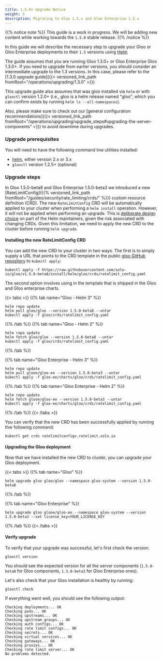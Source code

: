 ```yaml
---
title: 1.5.0+ Upgrade Notice
weight: 5
description: Migrating to Gloo 1.5.x and Gloo Enterprise 1.5.x
---
```


{{% notice note %}}
This guide is a work in progress. We will be adding new content while working towards the `1.5.0` stable release.
{{% /notice %}}

In this guide we will describe the necessary step to upgrade your Gloo or Gloo Enterprise deployments to their `1.5` 
versions using [Helm](https://github.com/helm/helm)
 
The guide assumes that you are running Gloo 1.3.0+ or Gloo Enterprise Gloo 1.3.0+. 
If you need to upgrade from earlier versions, you should consider an intermediate upgrade to the 1.3 versions. 
In this case, please refer to the [1.3.0 upgrade guide]({{< versioned_link_path fromRoot="/operations/upgrading/1.3.0" >}})

This upgrade guide also assumes that was gloo installed via `helm` or with `glooctl` version 1.2.0+
(i.e., gloo is a helm release named "gloo", which you can confirm exists by running `helm ls --all-namespaces`).

Also, please make sure to check out our 
[general configuration recommendations]({{< versioned_link_path fromRoot="/operations/upgrading/upgrade_steps#upgrading-the-server-components" >}}) 
to avoid downtime during upgrades.

### Upgrade prerequisites
You will need to have the following command line utilities installed:
 - [helm](https://github.com/helm/helm), either version 2.x or 3.x
 - `glooctl` version 1.2.5+ (optional)
 
### Upgrade steps

In Gloo 1.5.0-beta8 and Gloo Enterprise 1.5.0-beta3 we introduced a new 
[RateLimitConfig]({{% versioned_link_path fromRoot="/guides/security/rate_limiting/crds/" %}}) custom resource definition (CRD).
The new `RateLimitConfig` CRD will be automatically applied to your cluster when performing a `helm install` operation. 
However, it will not be applied when performing an upgrade. This is [deliberate design choice](https://helm.sh/docs/topics/charts/#limitations-on-crds) 
on part of the Helm maintainers, given the risk associated with changing CRDs. 
Given this limitation, we need to apply the new CRD to the cluster before running `helm upgrade`. 

#### Installing the new RateLimitConfig CRD
You can add the new CRD to your cluster in two ways. The first is to simply supply a URL that points to the CRD template 
in the public [gloo GitHub repository](github.com//solo-io/gloo) to `kubectl apply`:

```shell script
kubectl apply -f https://raw.githubusercontent.com/solo-io/gloo/v1.5.0-beta8/install/helm/gloo/crds/ratelimit_config.yaml
```

The second option involves using in the template that is shipped in the Gloo and Gloo enterprise charts.

{{< tabs >}}
{{% tab name="Gloo - Helm 3" %}}
```shell script
helm repo update
helm pull gloo/gloo --version 1.5.0-beta8 --untar
kubectl apply -f gloo/crds/ratelimit_config.yaml
```
{{% /tab %}}
{{% tab name="Gloo - Helm 2" %}}
```shell script
helm repo update
helm fetch gloo/gloo --version 1.5.0-beta8 --untar
kubectl apply -f gloo/crds/ratelimit_config.yaml
```
{{% /tab %}}

{{% tab name="Gloo Enterprise - Helm 3" %}}
```shell script
helm repo update
helm pull glooe/gloo-ee --version 1.5.0-beta3 --untar
kubectl apply -f gloo-ee/charts/gloo/crds/ratelimit_config.yaml
```
{{% /tab %}}
{{% tab name="Gloo Enterprise - Helm 2" %}}
```shell script
helm repo update
helm fetch glooe/gloo-ee --version 1.5.0-beta3 --untar
kubectl apply -f gloo-ee/charts/gloo/crds/ratelimit_config.yaml
```
{{% /tab %}}
{{< /tabs >}}


You can verify that the new CRD has been successfully applied by running thw following command:

```shell script
kubectl get crds ratelimitconfigs.ratelimit.solo.io
```

#### Upgrading the Gloo deployment
Now that we have installed the new CRD to cluster, you can upgrade your Gloo deployment.

{{< tabs >}}
{{% tab name="Gloo" %}}
```shell script
helm upgrade gloo gloo/gloo --namespace gloo-system --version 1.5.0-beta8
```
{{% /tab %}}

{{% tab name="Gloo Enterprise" %}}
```shell script
helm upgrade gloo glooe/gloo-ee --namespace gloo-system --version 1.5.0-beta3 --set license_key=YOUR_LICENSE_KEY
```
{{% /tab %}}
{{< /tabs >}}

#### Verify upgrade
To verify that your upgrade was successful, let's first check the version:

```shell script
glooctl version
```

You should see the expected version for all the server components (`1.5.0-beta8` for Gloo components, `1.5.0-beta3` 
for Gloo Enterprise ones).

Let's also check that your Gloo installation is healthy by running:

```shell script
glooctl check
```

If everything went well, you should see the following output:

```shell script
Checking deployments... OK
Checking pods... OK
Checking upstreams... OK
Checking upstream groups... OK
Checking auth configs... OK
Checking rate limit configs... OK
Checking secrets... OK
Checking virtual services... OK
Checking gateways... OK
Checking proxies... OK
Checking rate limit server... OK
No problems detected.
```